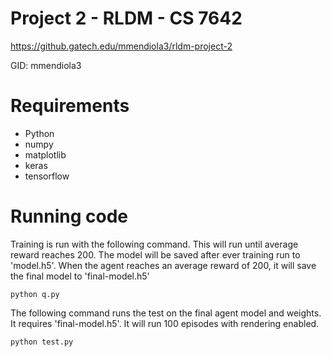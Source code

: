 Project 2 - RLDM - CS 7642
=============

https://github.gatech.edu/mmendiola3/rldm-project-2

GID: mmendiola3

# Requirements

- Python
- numpy
- matplotlib
- keras
- tensorflow


# Running code

Training is run with the following command. This will run until average reward reaches 200. The model will be saved after ever training run to 'model.h5'. When the agent reaches an average reward of 200, it will save the final model to 'final-model.h5'

    python q.py


The following command runs the test on the final agent model and weights. It requires 'final-model.h5'. It will run 100 episodes with rendering enabled.

    python test.py
